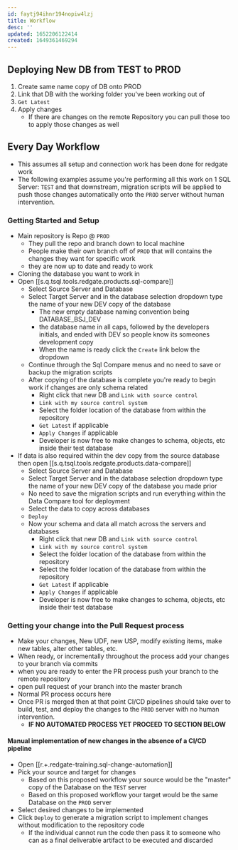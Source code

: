 ```yaml
---
id: faytj94ihnr194nopiw4lzj
title: Workflow
desc: ''
updated: 1652206122414
created: 1649361469294
---
```


## Deploying New DB from TEST to PROD

1. Create same name copy of DB onto PROD
2. Link that DB with the working folder you've been working out of
3. `Get Latest`
4. Apply changes
   - If there are changes on the remote Repository you can pull those too to apply those changes as well

## Every Day Workflow

- This assumes all setup and connection work has been done for redgate work
- The following examples assume you're performing all this work on 1 SQL Server: `TEST` and that downstream, migration scripts will be applied to push those changes automatically onto the `PROD` server without human intervention.

### Getting Started and Setup

- Main repository is Repo @ `PROD`
  - They pull the repo and branch down to local machine
  - People make their own branch off of `PROD` that will contains the changes they want for specific work
  - they are now up to date and ready to work
- Cloning the database you want to work in
  <!-- - Right click the database you want to change
  - `Tasks > Copy Database` -->
- Open [[s.q.tsql.tools.redgate.products.sql-compare]]
  - Select Source Server and Database
  - Select Target Server and in the database selection dropdown type the name of your new DEV copy of the database
    - The new empty database naming convention being DATABASE_BSJ_DEV
    - the database name in all caps, followed by the developers initials, and ended with DEV so people know its someones development copy
    - When the name is ready click the `Create` link below the dropdown
  - Continue through the Sql Compare menus and no need to save or backup the migration scripts
  - After copying of the database is complete you're ready to begin work if changes are only schema related
    - Right click that new DB and `Link with source control`
    - `Link with my source control system`
    - Select the folder location of the database from within the repository
    - `Get Latest` if applicable
    - `Apply Changes` if applicable
    - Developer is now free to make changes to schema, objects, etc inside their test database
- If data is also required within the dev copy from the source database then open [[s.q.tsql.tools.redgate.products.data-compare]]
  - Select Source Server and Database
  - Select Target Server and in the database selection dropdown type the name of your new DEV copy of the database you made prior
  - No need to save the migration scripts and run everything within the Data Compare tool for deployment
  - Select the data to copy across databases
  - `Deploy`
  - Now your schema and data all match across the servers and databases
    - Right click that new DB and `Link with source control`
    - `Link with my source control system`
    - Select the folder location of the database from within the repository
    - Select the folder location of the database from within the repository
    - `Get Latest` if applicable
    - `Apply Changes` if applicable
    - Developer is now free to make changes to schema, objects, etc inside their test database

### Getting your change into the Pull Request process

- Make your changes, New UDF, new USP, modify existing items, make new tables, alter other tables, etc.
- When ready, or incrementally throughout the process add your changes to your branch via commits
- when you are ready to enter the PR process push your branch to the remote repository
- open pull request of your branch into the master branch
- Normal PR process occurs here
- Once PR is merged then at that point CI/CD pipelines should take over to build, test, and deploy the changes to the `PROD` server with no human intervention.
  - **IF NO AUTOMATED PROCESS YET PROCEED TO SECTION BELOW**

#### Manual implementation of new changes in the absence of a CI/CD pipeline

<!-- - Back in [[s.db.ms-sql-server.tools.ssms]] select your target database (the one you wanted to make changes to not your DEV copy of it)
- Got to the SQL Source Control Interface and `Get Latest`
- Apply Changes -->
- Open [[r.+.redgate-training.sql-change-automation]]
- Pick your source and target for changes
  - Based on this proposed workflow your source would be the "master" copy of the Database on the `TEST` server
  - Based on this proposed workflow your target would be the same Database on the `PROD` server
- Select desired changes to be implemented
- Click `Deploy` to generate a migration script to implement changes without modification to the repository code
  - If the individual cannot run the code then pass it to someone who can as a final deliverable artifact to be executed and discarded
